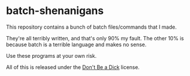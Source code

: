 # batch-shenanigans

This repository contains a bunch of batch files/commands that I made.

They're all terribly written, and that's only 90% my fault. The other 10% is because batch is a terrible language and makes no sense.

Use these programs at your own risk.

All of this is released under the [Don't Be a Dick](https://dbad-license.org/) license.